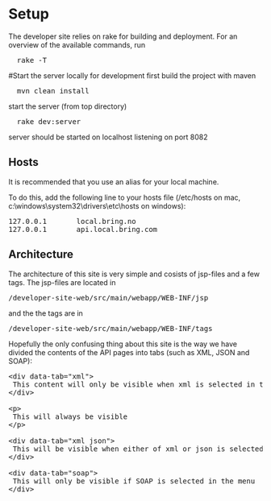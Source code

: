 # Setup

The developer site relies on rake for building and deployment. For an overview of the available commands, run
<pre>
  rake -T
</pre>

#Start the server locally for development
first build the project with maven
<pre>
  mvn clean install
</pre>
start the server (from top directory)
<pre>
  rake dev:server
</pre>  
server should be started on localhost listening on port 8082

## Hosts

It is recommended that you use an alias for your local machine.

To do this, add the following line to your hosts file (/etc/hosts on mac, c:\\windows\\system32\\drivers\\etc\\hosts on windows):
<pre>
127.0.0.1       local.bring.no
127.0.0.1       api.local.bring.com
</pre>

## Architecture

The architecture of this site is very simple and cosists of jsp-files and a few tags. The jsp-files are located in 
<pre>/developer-site-web/src/main/webapp/WEB-INF/jsp</pre>
and the the tags are in
<pre>/developer-site-web/src/main/webapp/WEB-INF/tags</pre>

Hopefully the only confusing thing about this site is the way we have divided the contents of the API pages into tabs (such as XML, JSON and SOAP):
<pre>
&lt;div data-tab="xml"&gt;
 This content will only be visible when xml is selected in the menu
&lt;/div&gt;

&lt;p&gt;
 This will always be visible
&lt;/p&gt;

&lt;div data-tab="xml json"&gt;
 This will be visible when either of xml or json is selected.
&lt;/div&gt;

&lt;div data-tab="soap"&gt;
 This will only be visible if SOAP is selected in the menu
&lt;/div&gt;
</pre>
